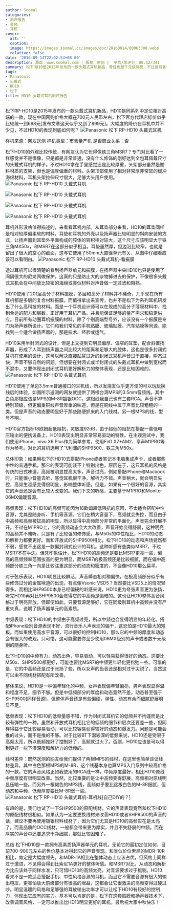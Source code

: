 ```yaml
---
author: Soomal
categories:
- 测评报告
- 音频
- 耳机
cover:
  alt: ''
  caption: ''
  image: https://images.soomal.cc/images/doc/20160914/00063308.webp
  relative: false
date: '2016-09-14T22:02:54+08:00'
description: 源自：www.soomal.com | 版权：原创 |  平均/总评分：08.12/341
summary: 松下HD10是2015年发布的一款头戴式耳机新品，曾经也是千元级耳机，不过目前售价在700-900元左右。它使用了多层振膜，有趣的是可以看到色彩斑斓的振膜表面。有人说它像MSR7，而它实际表现如何呢？
tags:
- Panasonic
- 头戴式
- HD10
- 松下
title: HD10 头戴式耳机测评报告
---
```


松下RP-HD10是2015年发布的一款头戴式耳机新品，HD10是同系列中定位相对高端的一款，现在中国网购价格大概在700元人民币左右，松下官方代理店标价似乎比较统一到698元[发布文章这天似乎又到了899元]。大幅度的降价在耳机中并不少见，不过HD10的表现到底如何呢？
![Panasonic 松下 RP-HD10 头戴式耳机](https://images.soomal.cc/images/doc/20160905/00063126.webp)





样机来源：网友送测
样机类型：市售量产机
是否商业关系：否

松下HD10的外观比较传统，有网友认为它长得像铁三角MSR7？专门对比看了一样感觉并不是很像，只是都是非常普通，没有什么修饰的刚好达到全包耳佩戴尺寸的头戴式耳机的样子。不过HD10拿在手里感觉还是比较厚重，头架部分虽然是塑料材质的支架，但也是偏厚偏重的材料。头架顶部使用了相对非常厚非常软的缓冲海绵材料，耳机头架拉伸尺寸很大，足够大头用户使用。
![Panasonic 松下 RP-HD10 头戴式耳机](https://images.soomal.cc/images/doc/20160905/00063128_01.webp)




![Panasonic 松下 RP-HD10 头戴式耳机](https://images.soomal.cc/images/doc/20160905/00063129_01.webp)




![Panasonic 松下 RP-HD10 头戴式耳机](https://images.soomal.cc/images/doc/20160905/00063130_01.webp)




![Panasonic 松下 RP-HD10 头戴式耳机](https://images.soomal.cc/images/doc/20160905/00063132_01.webp)




耳机外形没啥值得描述的，来看看耳机内部。从耳垫部分来看，HD10的耳垫同样是相对较厚偏柔软的材料，耳垫和耳机的外壳以及扬声器比较明显的斜向安装的方式，让扬声器到耳垫外平面构成的腔体的容积相对较大，这个尺寸应该明显大于铁三角MX50x，和MSR7在这部分似乎相当。耳垫虽然厚，但边沿比较窄，也就是留出了很大的空心的截面，这与它使用了50mm大直径单元有关，从图中仔细看应该可以看明白。
![Panasonic 松下 RP-HD10 头戴式耳机-看振膜](https://images.soomal.cc/images/doc/20160905/00063133.webp)




透过耳机可以很清楚的看到扬声器单元和振膜，在扬声器中央HD10也只是使用了间隔很大的尼龙网做保护，这真的只是防止大的杂物掉进去的保护，不像很多头戴式耳机会在中间放比较密的海绵或类似材料对声音做一定过滤和阻挡。

HD10使用了201层高分子材料振膜，多层和高分子材料并不稀奇，几乎现在所有耳机都是多层的复合材料振膜。而值得拿出来宣传，也并不是松下为系列耳机研发出了什么高科技的材料。而是一个耳机设计师可以在现成的高分子薄膜材料中，找到合适的配方和层数，正好用于耳机产品。并且能保证足够的量产需求和稳定供应。目前所有动圈耳机振膜的材料，除了个别高端型号外，应该没有一个振膜是专门为扬声器所设计。它们和我们常见的手机贴膜、玻璃贴膜、汽车贴膜等同源，能找到一个适合做扬声器的，那是技术、经验或运气。

HD10采用半封闭式的设计，但是上文提到它明显偏厚、偏窄的耳垫，配合斜置扬声器，形成了人耳到扬声器之间比较大的距离和足够大的腔体，这也是很多封闭式耳机在使用的设计，这可以解决直接贴耳过近的封闭式耳机声音过于直接，瞬态过快，声音不够自然的问题。但想要在封闭式或半封闭式的头戴式耳机中做到宽松而不混中，又要体现出封闭式耳机更好解析力的整体表现，还是比较困难的。
![Panasonic 松下 RP-HD10 头戴式耳机](https://images.soomal.cc/images/doc/20160905/00063138.webp)




HD10使用了单边3.5mm普通接口的耳机线，所以发烧友似乎更方便的可以玩玩换线后的体验，如图所示送测的网友就提供了两根台湾MPS的3.5mm音频线。其中白色那根应该是MPS的M-8R镀银OCC，这根线我自己也有三套RCA。声音不算特别顶级，但更偏重铜线声音厚重的味道，但是在铜线中属于声音比较粗糙的一类。但是声音的动态要明显好于那些随便抓来的入门线材。另一根MPS的线，型号不明。

HD10官方指标18欧姆超低阻抗，灵敏度92dB，由于超低的阻抗在搭配一些低电压输出的便携设备上，HD10表现出明显非常容易驱动的特性。在主观测试中，我们使用iPhone、vivo X6 Plus作为简单参考，使用FiiO X7+AM2、享声M1PRO等作为参考。对比的耳机选用了飞利浦的SHP9500、铁三角M50x。

总体印象：如果用松下的HD10去搭配iPhone或者笔记本电脑集成声卡，或者那些中性的普通手机，那它的表现可能谈不上特别出色。原因在于，这只耳机的风格是传统的日式味道，高频被明显拔高太多，声音过亮，例如搭配iPhone和Macbook时，只能很小音量去听，感觉耳机很干净，解析力不错。声音稍大，就会明显失控，高频生涩感变得很明显，影响整体听感。但是，如果有一个很好的音源，其实它的声音还是会有比较大改变的。我们下文的听感，主要基于M1PRO和Monitor 06MX偏暖音源。

高频表现：松下HD10的高频可能因为18欧姆超低阻抗的原因，不太适合搭配中性音源，尤其是随身听、手机等音源。它们在稍大音量下，高频就会失控，而且由于中高频和高频被拔高的明显，所以显得中高频部分非常的平面化，声音完全舒展不开。不过在M1PRO上，它的高频动态会大大改善，声音开始变得舒展，这种明亮的高频并不难听，只是有了比较强的修饰感，与M50x的中性相比，HD10的动态和解析力都要更好。而和开放式的SHP9500相比，松下HD10的动态和声场竟然都不弱，感觉不出这是一款偏封闭式设计的耳机。这种听感有些类似MSR7，不过MSR7不在手边。但凭印象估计，松下HD10的高频还是要比MSR7更亮一些，偏高的高频频率范围拔高的更为明显，而MSR7的极高频还是比较细腻，而在偏中高频部分铁三角一向是比较注重这部分的动态和密度的，不会像HD10那么扁平。

对于弦乐表现，HD10明显比较鲜活，声音瞬态相对稍偏快，在极高频部分似乎有些修饰过分的金属味道的出现，有点像Vsonic VSD5？当然要比VSD5上的情况轻得多。而相比SHP9500本身已经偏硬的听感来说，HD10更为夸张声音更为张扬，听完HD10再对比SHP9500会觉得它的中高频是偏暗的。这也让HD10整体高音风格过于明亮奔放，但即便如此，只要音源足够好，它在同级别耳机中高频并没有严重失真，说明了扬声器单元的高素质。

中频表现：松下HD10的中频由于高频过亮，所以中频也会显得明显的年轻化。搭配iPhone级别音源表现不好，流行音乐人声表现的偏干，这恐怕是HD10最大的短板。而如果使用高水平音源，可以很好的控制HD10，那么它的中频的厚度和动态会有很大的改观。只可惜，这可能需要你至少使用06MX级别的声卡或者数千元级别的随身听。

松下HD10的中频有力，动态出色，容易驱动，可以轻易获得很好的动态。这要比M50x、SHP9500都更好，可能也要比MSR7的中频更年轻化更松弛一些。可惜的是，它的中高频还是过于张扬了些，所以女声的齿音还是相对过于尖锐了。当然这可以由不同线材搭配有所改善。

整体来说，HD10是一种偏年轻化的中频，女声表现偏年轻偏亮，男声表现显得温和程度不足，细节不够。但是中低频部分的厚度和动态竟然不差，动态甚至强于SHP9500[同样音源]，但整体声音还是有些偏硬，弹性、动态有余而细腻舒展明显不足。

低频表现：松下HD10的低频量感不错，作为封闭式耳机它的低频并不拘谨而是比较有弹性的一种，虽然和开放式耳机相比它的低频的细节和层次还要差一些，但同样得益于它比较容易驱动，可以比较容易获得较好的动态和爆发力。问题是可能会推的过头，而不是推的不够。对于比较BT下潜较深的低频来说，HD10还是受限于高频太亮，所以低频推好了控制好了，高频就过火了。否则，HD10应该是可以得到更好一些下潜深度和解析力的低频的。

线材差异：既然送测的网友给我们提供了两根MPS的线材，在这里也简单谈谈线材差异。其中白色那根MPS的M-8R，这个线基本身也算MPS入门系列中较高价格的一款，它的声音风格正如我使用的RCA线一样，中频厚度最好，相比HD10原线中频厚度有很明显改善。当然，比较重要的是让中高频变得舒展，高频相对原线明显压暗一些。而另外一根褐色的MPS线，高频似乎要比这根白色的M-8R细腻，但动态和中频、低频厚度要比M-8R弱一些。
![Panasonic 松下 RP-HD10 头戴式耳机-耳机线[自己DIY的？]](https://images.soomal.cc/images/doc/20160905/00063137.webp)




有趣的是，我们也试了一下SHP9500的原配线材，它的声音表现竟然和松下HD10的原配线材很相似。如果认为一定要更换线材来改善HD10或者SHP9500的声音的话，建议不要再使用镀银材料线材了，因为它们尤其是HD10的高频实在是太亮了。而高品质的OCC线材，一般都会带来更为厚实，并且不失舒展的中频。而在厚实的声音中还要追求干净细腻，那就比较困难了。

总结
松下HD10是一款拥有高素质扬声器单元的耳机，无论它的最初定位如何，目前700-900元左右的售价基本对得起它的声音表现。和类似价位索尼的MDR-10R相比，肯定是大幅度领先，和MDR-1A相比在整体动态上应该占优，但风格上同样过于激进，不见得会得到比索尼1A更好的整体听感。和MSR7对比，从动态和解析力比应该处于同样水准，只可惜HD10的高频太亮，对音源要求过于挑剔。HD10看来不是一款适合搭配手机、中性风格音源的耳机，而且它不需要音源有很大的输出电压，更害怕放大前级部分有很高的增益，这都会让它很激进的高频变得过硬过吵。明显温暖的风格和足够强的耳放输出功率才可以让松下HD10有较好的控制力，体现出它应有的实力。基本可以肯定的是，松下在这套振膜和扬声器技术下，改善调音风格，一定可以推出比HD10明显更好的耳机。最后祝大家中秋快乐！